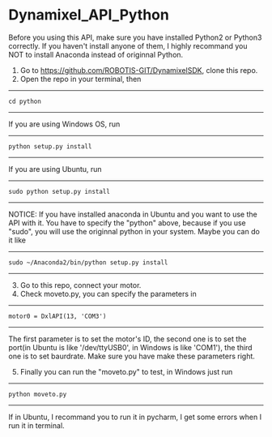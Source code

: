 # Dynamixel_API_Python
Before you using this API, make sure you have installed Python2 or Python3 correctly. If you haven't install anyone of them, I highly recommand you NOT to install Anaconda instead of originnal Python.

1. Go to https://github.com/ROBOTIS-GIT/DynamixelSDK, clone this repo.
2. Open the repo in your terminal, then

------------------------------------------------------

    cd python
   
------------------------------------------------------

If you are using Windows OS, run 

------------------------------------------------------

    python setup.py install

------------------------------------------------------

If you are using Ubuntu, run 

------------------------------------------------------

    sudo python setup.py install

------------------------------------------------------

NOTICE: If you have installed anaconda in Ubuntu and you want to use the API with it. You have to specify the "python" above, because if you use "sudo", you will use the originnal python in your system. Maybe you can do it like

------------------------------------------------------

    sudo ~/Anaconda2/bin/python setup.py install

------------------------------------------------------

3. Go to this repo, connect your motor.
4. Check moveto.py, you can specify the parameters in 

------------------------------------------------------

    motor0 = DxlAPI(13, 'COM3')

------------------------------------------------------

The first parameter is to set the motor's ID, the second one is to set the port(in Ubuntu is like '/dev/ttyUSB0', in Windows is like 'COM1'), the third one is to set baurdrate. Make sure you have make these parameters right.

5. Finally you can run the "moveto.py" to test, in Windows just run

------------------------------------------------------

    python moveto.py

------------------------------------------------------

If in Ubuntu, I recommand you to run it in pycharm, I get some errors when I run it in terminal.     
